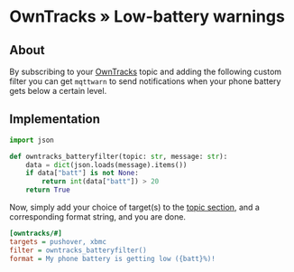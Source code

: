 # OwnTracks » Low-battery warnings


## About

By subscribing to your [OwnTracks] topic and adding the following custom filter
you can get `mqttwarn` to send notifications when your phone battery gets below 
a certain level.


## Implementation

```python
import json

def owntracks_batteryfilter(topic: str, message: str):
    data = dict(json.loads(message).items())
    if data["batt"] is not None:
        return int(data["batt"]) > 20
    return True
```

Now, simply add your choice of target(s) to the [topic section](#topics), and a
corresponding format string, and you are done.
```ini
[owntracks/#]
targets = pushover, xbmc
filter = owntracks_batteryfilter()
format = My phone battery is getting low ({batt}%)!
```


[OwnTracks]: https://owntracks.org
